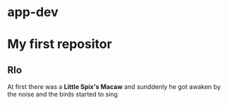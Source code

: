 # app-dev 

# My first repositor
## RIo

At first there was a **Little Spix's Macaw** and sunddenly he got awaken by the noise and the birds started to sing
